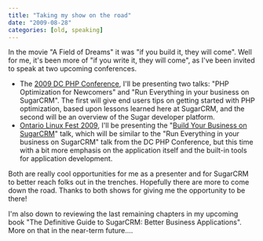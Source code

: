 ```yaml
---
title: "Taking my show on the road"
date: "2009-08-28"
categories: [old, speaking]
---
```


In the movie "A Field of Dreams" it was "if you build it, they will come". Well for me, it's been more of "if you write it, they will come", as I've been invited to speak at two upcoming conferences.

- The [2009 DC PHP Conference](http://dcphpconference.com), I'll be presenting two talks: "PHP Optimization for Newcomers" and "Run Everything in your business on SugarCRM". The first will give end users tips on getting started with PHP optimization, based upon lessons learned here at SugarCRM, and the second will be an overview of the Sugar developer platform.
- [Ontario Linux Fest 2009](http://onlinux.ca), I'll be presenting the "[Build Your Business on SugarCRM](http://onlinux.ca/node/119)" talk, which will be similar to the "Run Everything in your business on SugarCRM" talk from the DC PHP Conference, but this time with a bit more emphasis on the application itself and the built-in tools for application development.

Both are really cool opportunities for me as a presenter and for SugarCRM to better reach folks out in the trenches. Hopefully there are more to come down the road. Thanks to both shows for giving me the opportunity to be there!

I'm also down to reviewing the last remaining chapters in my upcoming book "The Definitive Guide to SugarCRM: Better Business Applications". More on that in the near-term future....
